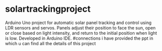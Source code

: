 # solartrackingproject
Arduino Uno project for automatic solar panel tracking and control using LDR sensors and servos. Panels adjust their position to face the sun, open or close based on light intensity, and return to the initial position when light is low. Developed in Arduino IDE.
#connections
i have provided the ppt in which u can find all the details of this project
